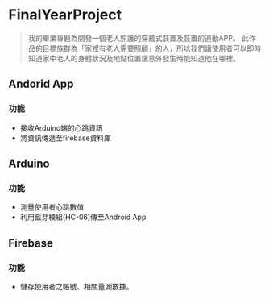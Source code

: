 # FinalYearProject

> 我的畢業專題為開發一個老人照護的穿戴式裝置及裝置的連動APP。
> 此作品的目標族群為「家裡有老人需要照顧」的人，所以我們讓使用者可以即時
> 知道家中老人的身體狀況及地點位置讓意外發生時能知道他在哪裡。

 

## Andorid App
### 功能
- 接收Arduino端的心跳資訊
- 將資訊傳遞至firebase資料庫

 

##  Arduino

### 功能
- 測量使用者心跳數值
- 利用藍芽模組(HC-06)傳至Android App

 
 
 ## Firebase
 
 ### 功能
 - 儲存使用者之帳號、相關量測數據。
 
